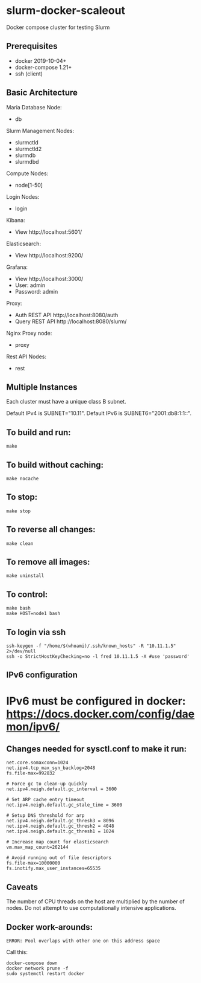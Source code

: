 # slurm-docker-scaleout
Docker compose cluster for testing Slurm

## Prerequisites
  * docker 2019-10-04+
  * docker-compose 1.21+
  * ssh (client)

## Basic Architecture

Maria Database Node:
  * db

Slurm Management Nodes:
  * slurmctld
  * slurmctld2
  * slurmdb
  * slurmdbd

Compute Nodes:
  * node[1-50]

Login Nodes:
  * login

Kibana:
  * View http://localhost:5601/

Elasticsearch:
  * View http://localhost:9200/

Grafana:
  * View http://localhost:3000/
  * User: admin
  * Password: admin

Proxy:
  * Auth REST API http://localhost:8080/auth
  * Query REST API http://localhost:8080/slurm/

Nginx Proxy node:
 * proxy

Rest API Nodes:
  * rest

## Multiple Instances
Each cluster must have a unique class B subnet.

Default IPv4 is SUBNET="10.11".
Default IPv6 is SUBNET6="2001:db8:1:1::".

## To build and run:

```
make
```

## To build without caching:

```
make nocache
```

## To stop:

```
make stop
```

## To reverse all changes:

```
make clean
```

## To remove all images:

```
make uninstall
```

## To control:

```
make bash
make HOST=node1 bash
```

## To login via ssh
```
ssh-keygen -f "/home/$(whoami)/.ssh/known_hosts" -R "10.11.1.5" 2>/dev/null
ssh -o StrictHostKeyChecking=no -l fred 10.11.1.5 -X #use 'password'
```
## IPv6 configuration

# IPv6 must be configured in docker: https://docs.docker.com/config/daemon/ipv6/

## Changes needed for sysctl.conf to make it run:
```
net.core.somaxconn=1024
net.ipv4.tcp_max_syn_backlog=2048
fs.file-max=992832

# Force gc to clean-up quickly
net.ipv4.neigh.default.gc_interval = 3600

# Set ARP cache entry timeout
net.ipv4.neigh.default.gc_stale_time = 3600

# Setup DNS threshold for arp
net.ipv4.neigh.default.gc_thresh3 = 8096
net.ipv4.neigh.default.gc_thresh2 = 4048
net.ipv4.neigh.default.gc_thresh1 = 1024

# Increase map count for elasticsearch
vm.max_map_count=262144

# Avoid running out of file descriptors
fs.file-max=10000000
fs.inotify.max_user_instances=65535
```

## Caveats

The number of CPU threads on the host are multiplied by the number of nodes. Do not attempt to use computationally intensive applications.

## Docker work-arounds:

```
ERROR: Pool overlaps with other one on this address space
```
Call this:
```
docker-compose down
docker network prune -f
sudo systemctl restart docker
```
